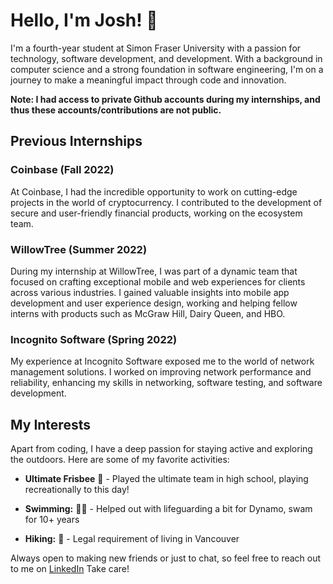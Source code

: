 # Hello, I'm Josh! 👋

I'm a fourth-year student at Simon Fraser University with a passion for technology, software development, and development. With a background in computer science and a strong foundation in software engineering, I'm on a journey to make a meaningful impact through code and innovation.

**Note: I had access to private Github accounts during my internships, and thus these accounts/contributions are not public.**

## Previous Internships

### Coinbase (Fall 2022)
At Coinbase, I had the incredible opportunity to work on cutting-edge projects in the world of cryptocurrency. I contributed to the development of secure and user-friendly financial products, working on the ecosystem team. 

### WillowTree (Summer 2022)
During my internship at WillowTree, I was part of a dynamic team that focused on crafting exceptional mobile and web experiences for clients across various industries. I gained valuable insights into mobile app development and user experience design, working and helping fellow interns with products such as McGraw Hill, Dairy Queen, and HBO. 

### Incognito Software (Spring 2022)
My experience at Incognito Software exposed me to the world of network management solutions. I worked on improving network performance and reliability, enhancing my skills in networking, software testing, and software development.

## My Interests

Apart from coding, I have a deep passion for staying active and exploring the outdoors. Here are some of my favorite activities:

- **Ultimate Frisbee** 🥏 - Played the ultimate team in high school, playing recreationally to this day!

- **Swimming:** 🏊‍♂️ - Helped out with lifeguarding a bit for Dynamo, swam for 10+ years

- **Hiking:** 🌲 - Legal requirement of living in Vancouver 


Always open to making new friends or just to chat, so feel free to reach out to me on [LinkedIn](https://www.linkedin.com/in/joshxchen) Take care!
